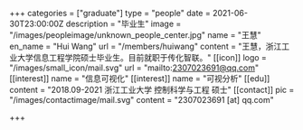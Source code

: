 +++
categories = ["graduate"]
type = "people"
date = 2021-06-30T23:00:00Z
description = "毕业生"
image = "/images/peopleimage/unknown_people_center.jpg"
name = "王慧"
en_name = "Hui Wang"
url = "/members/huiwang"
content = "王慧，浙江工业大学信息工程学院硕士毕业生。目前就职于传化智联。"
[[icon]]
logo = "/images/small_icon/mail.svg"
url = "mailto:2307023691@qq.com"
[[interest]]
name = "信息可视化"
[[interest]]
name = "可视分析"
[[edu]]
content = "2018.09-2021 浙江工业大学 控制科学与工程 硕士"
[[contact]]
pic = "/images/contactimage/mail.svg"
content = "2307023691 [at] qq.com"

+++